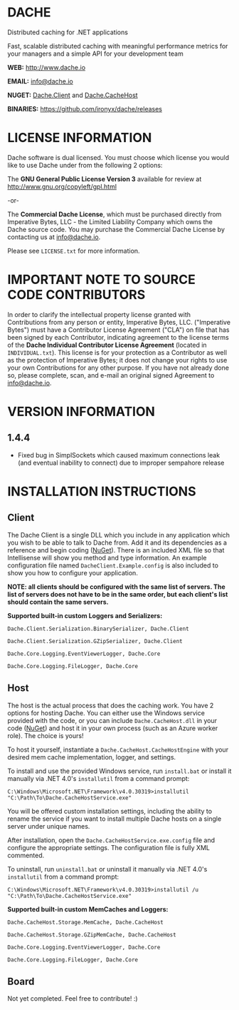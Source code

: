 DACHE
===========


Distributed caching for .NET applications 

Fast, scalable distributed caching with meaningful performance metrics for your managers and a simple API for your development team

**WEB:**   http://www.dache.io

**EMAIL:** [info@dache.io](mailto:info@dache.io)

**NUGET:** [Dache.Client](http://www.nuget.org/packages/Dache.Client) and [Dache.CacheHost](http://www.nuget.org/packages/Dache.CacheHost)

**BINARIES:** https://github.com/ironyx/dache/releases


LICENSE INFORMATION
============================================


Dache software is dual licensed. You must choose which license you 
would like to use Dache under from the following 2 options:

The **GNU General Public License Version 3** available for review 
at http://www.gnu.org/copyleft/gpl.html

-or-

The **Commercial Dache License**, which must be purchased directly 
from Imperative Bytes, LLC - the Limited Liability Company which 
owns the Dache source code. You may purchase the Commercial Dache 
License by contacting us at [info@dache.io](mailto:info@dache.io).

Please see `LICENSE.txt` for more information.


IMPORTANT NOTE TO SOURCE CODE CONTRIBUTORS
============================================


In order to clarify the intellectual property license granted with Contributions from any person or entity, Imperative Bytes, LLC. 
("Imperative Bytes") must have a Contributor License Agreement ("CLA") on file that has been signed by each Contributor, indicating 
agreement to the license terms of the **Dache Individual Contributor License Agreement** (located in `INDIVIDUAL.txt`). This license 
is for your protection as a Contributor as well as the protection of Imperative Bytes; it does not change your rights to use your own 
Contributions for any other purpose. If you have not already done so, please complete, scan, and e-mail an original signed Agreement 
to [info@dache.io](mailto:info@dache.io).


VERSION INFORMATION
============================================


1.4.4
------------------

- Fixed bug in SimplSockets which caused maximum connections leak (and eventual inability to connect) due to improper sempahore release


INSTALLATION INSTRUCTIONS
============================================


Client
--------


The Dache Client is a single DLL which you include in any application which you wish to be able 
to talk to Dache from. Add it and its dependencies as a reference and begin coding ([NuGet](http://www.nuget.org/packages/Dache.Client)). There is an included 
XML file so that Intellisense will show you method and type information. An example configuration file named 
`DacheClient.Example.config` is also included to show you how to configure your application.

**NOTE: all clients should be configured with the same list of servers. The list of servers does 
not have to be in the same order, but each client's list should contain the same servers.**

**Supported built-in custom Loggers and Serializers:**

`Dache.Client.Serialization.BinarySerializer, Dache.Client`

`Dache.Client.Serialization.GZipSerializer, Dache.Client`

`Dache.Core.Logging.EventViewerLogger, Dache.Core`

`Dache.Core.Logging.FileLogger, Dache.Core`


Host
--------


The host is the actual process that does the caching work. You have 2 options for hosting Dache. 
You can either use the Windows service provided with the code, or you can include `Dache.CacheHost.dll` 
in your code ([NuGet](http://www.nuget.org/packages/Dache.CacheHost)) and host it in your own process 
(such as an Azure worker role). The choice is yours!

To host it yourself, instantiate a `Dache.CacheHost.CacheHostEngine` with your desired mem cache 
implementation, logger, and settings.

To install and use the provided Windows service, run `install.bat` or
install it manually via .NET 4.0's `installutil` from a command prompt:

`C:\Windows\Microsoft.NET\Framework\v4.0.30319>installutil "C:\Path\To\Dache.CacheHostService.exe"`

You will be offered custom installation settings, including the ability to rename the 
service if you want to install multiple Dache hosts on a single server under unique names.

After installation, open the `Dache.CacheHostService.exe.config` file and configure the appropriate 
settings. The configuration file is fully XML commented.

To uninstall, run `uninstall.bat` or uninstall it manually via .NET 4.0's `installutil` from a command prompt:

`C:\Windows\Microsoft.NET\Framework\v4.0.30319>installutil /u "C:\Path\To\Dache.CacheHostService.exe"`

**Supported built-in custom MemCaches and Loggers:**

`Dache.CacheHost.Storage.MemCache, Dache.CacheHost`

`Dache.CacheHost.Storage.GZipMemCache, Dache.CacheHost`

`Dache.Core.Logging.EventViewerLogger, Dache.Core`

`Dache.Core.Logging.FileLogger, Dache.Core`


Board
--------


Not yet completed. Feel free to contribute! :)
